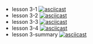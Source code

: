 - lesson 3-1
[![asciicast](https://asciinema.org/a/ViB9JP7sU8nk0jn0b7skwhFGz.svg)](https://asciinema.org/a/ViB9JP7sU8nk0jn0b7skwhFGz)
- lesson 3-2 
[![asciicast](https://asciinema.org/a/89T3Ux0HJRbmJrb5A0Fw2zZqk.svg)](https://asciinema.org/a/89T3Ux0HJRbmJrb5A0Fw2zZqk)
- lesson 3-3
[![asciicast](https://asciinema.org/a/3yQFyjrswEw1RSwuty9EdOB1E.svg)](https://asciinema.org/a/3yQFyjrswEw1RSwuty9EdOB1E)
- lesson 3-4
[![asciicast](https://asciinema.org/a/cRCHI1GHtWtTYiWWhxxQjMXbY.svg)](https://asciinema.org/a/cRCHI1GHtWtTYiWWhxxQjMXbY)
- lesson 3-summary
[![asciicast](https://asciinema.org/a/tW6bOEkmqGkBcSyzkIAtOwJBU.svg)](https://asciinema.org/a/tW6bOEkmqGkBcSyzkIAtOwJBU)